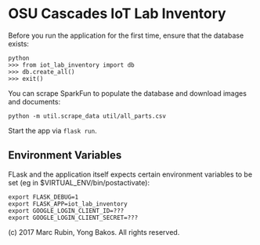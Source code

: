 # OSU Cascades IoT Lab Inventory

Before you run the application for the first time, ensure that the database
exists:

```
python
>>> from iot_lab_inventory import db
>>> db.create_all()
>>> exit()
```

You can scrape SparkFun to populate the database and download images and documents:

`python -m util.scrape_data util/all_parts.csv`

Start the app via `flask run`.

## Environment Variables

FLask and the application itself expects certain environment variables to be
set (eg in $VIRTUAL_ENV/bin/postactivate):

```
export FLASK_DEBUG=1
export FLASK_APP=iot_lab_inventory
export GOOGLE_LOGIN_CLIENT_ID=???
export GOOGLE_LOGIN_CLIENT_SECRET=???
```

(c) 2017 Marc Rubin, Yong Bakos. All rights reserved.
